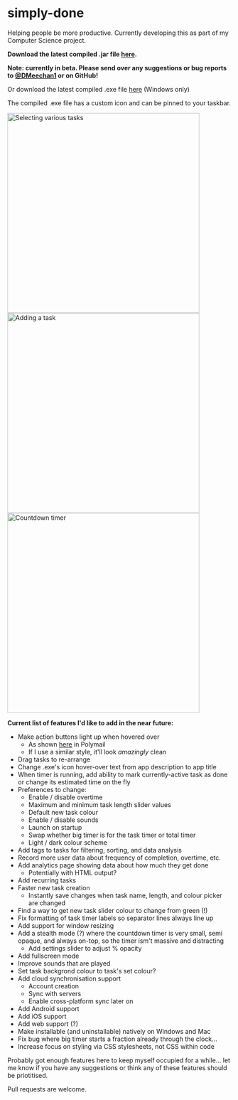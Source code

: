 # simply-done
Helping people be more productive.
Currently developing this as part of my Computer Science project. 

**Download the latest compiled .jar file <a href="https://goo.gl/BoqkpR">here</a>.**

**Note: currently in beta. Please send over any suggestions or bug reports to <a href="https://twitter.com/@DMeechan1">@DMeechan1</a> or on GitHub!**

Or download the latest compiled .exe file <a href="https://github.com/DMeechan/Simply-Done/raw/master/download/Simply%20Done.exe">here</a> (Windows only)

The compiled .exe file has a custom icon and can be pinned to your taskbar.

<img src="https://i.gyazo.com/cb812149fa7480e232cab3d4a796439b.gif" alt="Selecting various tasks" width="432" height="450"/>
<img src="https://i.gyazo.com/66f2fa12cd7c20a9f1e8ef3e995aabda.gif" alt="Adding a task" width="432" height="450"/>
<img src="https://i.gyazo.com/3b8e1d13b6d24042fa694af045a9fed1.gif" alt="Countdown timer" width="432" height="450"/>


<b>Current list of features I'd like to add in the near future:</b>
- Make action buttons light up when hovered over
  - As shown <a href="https://gyazo.com/746ce5e7b765e6cc8a5db5af674136b0">here</a> in Polymail
  - If I use a similar style, it'll look *amazingly* clean
- Drag tasks to re-arrange
- Change .exe's icon hover-over text from app description to app title
- When timer is running, add ability to mark currently-active task as done or change its estimated time on the fly
- Preferences to change:
  - Enable / disable overtime
  - Maximum and minimum task length slider values
  - Default new task colour
  - Enable / disable sounds
  - Launch on startup
  - Swap whether big timer is for the task timer or total timer
  - Light / dark colour scheme
- Add tags to tasks for filtering, sorting, and data analysis
- Record more user data about frequency of completion, overtime, etc.
- Add analytics page showing data about how much they get done
  - Potentially with HTML output?
- Add recurring tasks
- Faster new task creation
  - Instantly save changes when task name, length, and colour picker are changed
- Find a way to get new task slider colour to change from green (!)
- Fix formatting of task timer labels so separator lines always line up
- Add support for window resizing
- Add a stealth mode (?) where the countdown timer is very small, semi opaque, and always on-top, so the timer ism't massive and distracting
  - Add settings slider to adjust % opacity
- Add fullscreen mode
- Improve sounds that are played
- Set task backgrond colour to task's set colour?
- Add cloud synchronisation support 
  - Account creation
  - Sync with servers
  - Enable cross-platform sync later on
- Add Android support
- Add iOS support
- Add web support (?)
- Make installable (and uninstallable) natively on Windows and Mac
- Fix bug where big timer starts a fraction already through the clock...
- Increase focus on styling via CSS stylesheets, not CSS within code

Probably got enough features here to keep myself occupied for a while... let me know if you have any suggestions or think any of these features should be priotitised. 

Pull requests are welcome.
